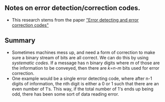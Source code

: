 ## Notes on error detection/correction codes.
* This research stems from the paper ["Error detecting and error correction codes"](https://vtda.org/pubs/BSTJ/vol29-1950/articles/bstj29-2-147.pdf)

## Summary
* Sometimes machines mess up, and need a form of correction to make sure a binary stream of bits are all correct. We can do this by using _systematic codes_. If a message has n binary digits where _m_ of those are the information to be conveyed, then there are _k=n-m_ bits used for error correction. 
* One example would be a single error detecting code, where after n-1 digits of information, the nth digit is either a 0 or 1 such that there are an even number of 1's. This way, if the total number of 1's ends up being odd, there has been some sort of data reading error.
